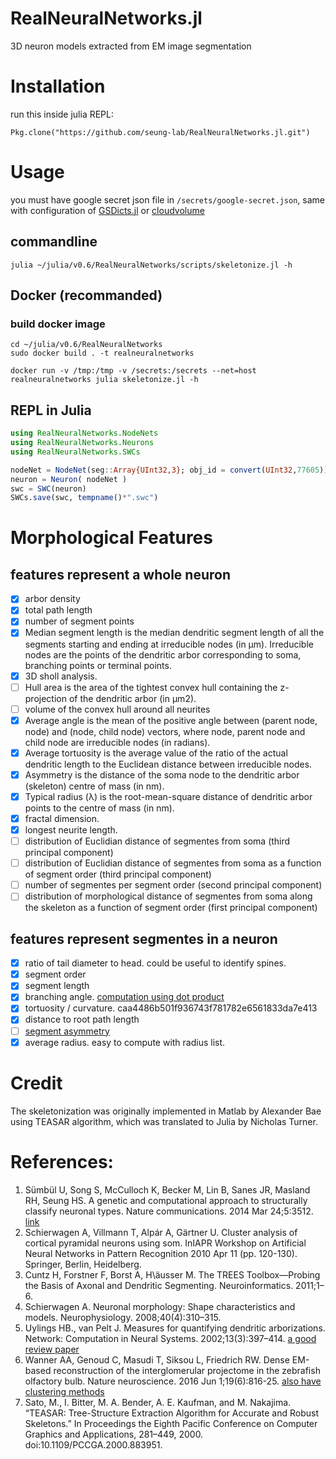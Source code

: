 RealNeuralNetworks.jl
========================
3D neuron models extracted from EM image segmentation

# Installation
run this inside julia REPL:

    Pkg.clone("https://github.com/seung-lab/RealNeuralNetworks.jl.git")

# Usage
you must have google secret json file in `/secrets/google-secret.json`, same with configuration of [GSDicts.jl](https://github.com/seung-lab/GSDicts.jl) or [cloudvolume](https://github.com/seung-lab/cloud-volume)

## commandline
`julia ~/julia/v0.6/RealNeuralNetworks/scripts/skeletonize.jl -h`

## Docker (recommanded)
### build docker image
    cd ~/julia/v0.6/RealNeuralNetworks
    sudo docker build . -t realneuralnetworks

```
docker run -v /tmp:/tmp -v /secrets:/secrets --net=host realneuralnetworks julia skeletonize.jl -h
```

## REPL in Julia

```Julia
using RealNeuralNetworks.NodeNets
using RealNeuralNetworks.Neurons
using RealNeuralNetworks.SWCs

nodeNet = NodeNet(seg::Array{UInt32,3}; obj_id = convert(UInt32,77605))
neuron = Neuron( nodeNet )
swc = SWC(neuron)
SWCs.save(swc, tempname()*".swc")
```

# Morphological Features

## features represent a whole neuron

- [x] arbor density
- [x] total path length 
- [x] number of segment points 
- [x] Median segment length is the median dendritic segment length of all the segments starting and ending at irreducible nodes (in μm). Irreducible nodes are the points of the dendritic arbor corresponding to soma, branching points or terminal points.
- [x] 3D sholl analysis. 
- [ ] Hull area is the area of the tightest convex hull containing the z-projection of the dendritic arbor (in μm2). 
- [ ] volume of the convex hull around all neurites
- [x] Average angle is the mean of the positive angle between (parent node, node) and (node, child node) vectors, where node, parent node and child node are irreducible nodes (in radians).  
- [x] Average tortuosity is the average value of the ratio of the actual dendritic length to the Euclidean distance between irreducible nodes. 
- [x] Asymmetry is the distance of the soma node to the dendritic arbor (skeleton) centre of mass (in nm). 
- [x] Typical radius (λ) is the root-mean-square distance of dendritic arbor points to the centre of mass (in nm). 
- [x] fractal dimension.
- [x] longest neurite length. 
- [ ] distribution of Euclidian distance of segmentes from soma (third principal component)
- [ ] distribution of Euclidian distance of segmentes from soma as a function of segment order (third principal component)
- [ ] number of segmentes per segment order (second principal component)
- [ ] distribution of morphological distance of segmentes from soma along the skeleton as a function of segment order (first principal component)

## features represent segmentes in a neuron
- [x] ratio of tail diameter to head. could be useful to identify spines. 
- [x] segment order
- [x] segment length
- [x] branching angle. [computation using dot product](https://stackoverflow.com/questions/19729831/angle-between-3-points-in-3d-space)
- [x] tortuosity / curvature. caa4486b501f936743f781782e6561833da7e413
- [x] distance to root path length
- [ ] [segment asymmetry](http://www.treestoolbox.org/manual/asym_tree.html)
- [x] average radius. easy to compute with radius list.

# Credit 
The skeletonization was originally implemented in Matlab by Alexander Bae using TEASAR algorithm, which was translated to Julia by Nicholas Turner.

# References:
1. Sümbül U, Song S, McCulloch K, Becker M, Lin B, Sanes JR, Masland RH, Seung HS. A genetic and computational approach to structurally classify neuronal types. Nature communications. 2014 Mar 24;5:3512. [link](https://www.nature.com/articles/ncomms4512#methods)
1. Schierwagen A, Villmann T, Alpár A, Gärtner U. Cluster analysis of cortical pyramidal neurons using som. InIAPR Workshop on Artificial Neural Networks in Pattern Recognition 2010 Apr 11 (pp. 120-130). Springer, Berlin, Heidelberg.
1. Cuntz H, Forstner F, Borst A, H\äusser M. The TREES Toolbox—Probing the Basis of Axonal and Dendritic Segmenting. Neuroinformatics. 2011;1–6. 
1. Schierwagen A. Neuronal morphology: Shape characteristics and models. Neurophysiology. 2008;40(4):310–315. 
1. Uylings HB., van Pelt J. Measures for quantifying dendritic arborizations. Network: Computation in Neural Systems. 2002;13(3):397–414. [a good review paper](http://www.tandfonline.com/doi/abs/10.1088/0954-898X_13_3_309)
1. Wanner AA, Genoud C, Masudi T, Siksou L, Friedrich RW. Dense EM-based reconstruction of the interglomerular projectome in the zebrafish olfactory bulb. Nature neuroscience. 2016 Jun 1;19(6):816-25. [also have clustering methods](https://www.nature.com/neuro/journal/v19/n6/abs/nn.4290.html)
1. Sato, M., I. Bitter, M. A. Bender, A. E. Kaufman, and M. Nakajima. “TEASAR: Tree-Structure Extraction Algorithm for Accurate and Robust Skeletons.” In Proceedings the Eighth Pacific Conference on Computer Graphics and Applications, 281–449, 2000. doi:10.1109/PCCGA.2000.883951.
